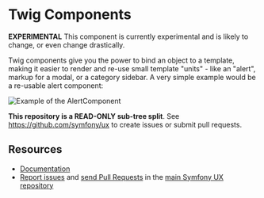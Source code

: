 # Twig Components

**EXPERIMENTAL** This component is currently experimental and is
likely to change, or even change drastically.

Twig components give you the power to bind an object to a template, making
it easier to render and re-use small template "units" - like an "alert",
markup for a modal, or a category sidebar. A very simple example
would be a re-usable alert component:

![Example of the AlertComponent](https://github.com/symfony/ux-twig-component/blob/main/alert-example.png?raw=true)

**This repository is a READ-ONLY sub-tree split**. See
https://github.com/symfony/ux to create issues or submit pull requests.

## Resources

-   [Documentation](https://symfony.com/bundles/ux-twig-component/current/index.html)
-   [Report issues](https://github.com/symfony/ux/issues) and
    [send Pull Requests](https://github.com/symfony/ux/pulls)
    in the [main Symfony UX repository](https://github.com/symfony/ux)
